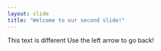```yaml
---
layout: slide
title: "Welcome to our second slide!"
---
```

This text is different
Use the left arrow to go back!
